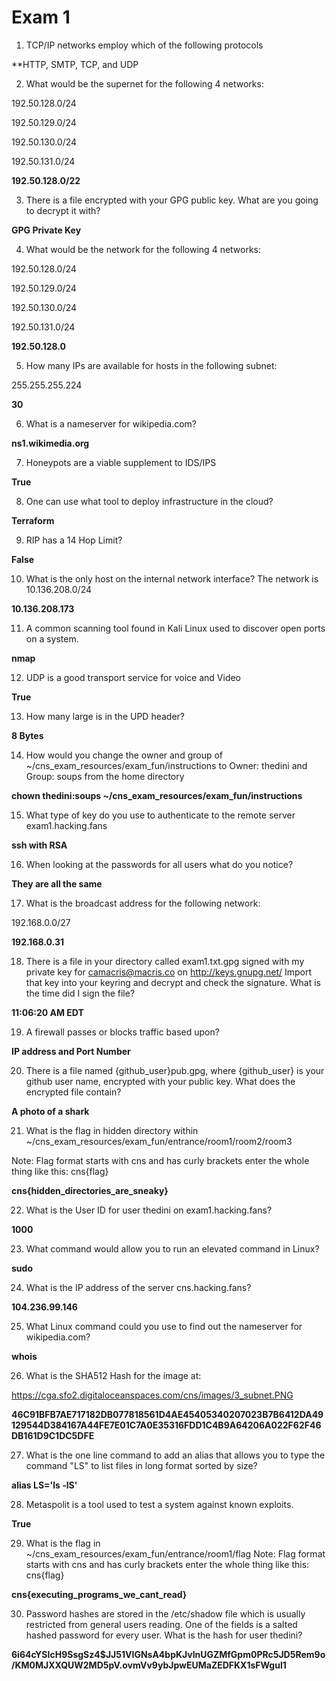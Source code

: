 # Exam 1
1. TCP/IP networks employ which of the following protocols

**HTTP, SMTP, TCP, and UDP

2. What would be the supernet for the following 4 networks:

192.50.128.0/24

192.50.129.0/24

192.50.130.0/24

192.50.131.0/24

**192.50.128.0/22**

3. There is a file encrypted with your GPG public key. What are you going to decrypt it with?

**GPG Private Key**

4. What would be the network for the following 4 networks:

192.50.128.0/24

192.50.129.0/24

192.50.130.0/24

192.50.131.0/24

**192.50.128.0**

5. How many IPs are available for hosts in the following subnet:

255.255.255.224

**30**

6. What is a nameserver for wikipedia.com?

**ns1.wikimedia.org**

7. Honeypots are a viable supplement to IDS/IPS

**True**

8. One can use what tool to deploy infrastructure in the cloud?

**Terraform**

9. RIP has a 14 Hop Limit?

**False**

10. What is the only host on the internal network interface? The network is 10.136.208.0/24

**10.136.208.173**

11. A common scanning tool found in Kali Linux used to discover open ports on a system.

**nmap**

12. UDP is a good transport service for voice and Video

**True**

13. How many large is in the UPD header?

**8 Bytes**

14. How would you change the owner and group of ~/cns_exam_resources/exam_fun/instructions to Owner: thedini and Group: soups from the home directory

**chown thedini:soups ~/cns_exam_resources/exam_fun/instructions**

15. What type of key do you use to authenticate to the remote server exam1.hacking.fans

**ssh with RSA**

16. When looking at the passwords for all users what do you notice?

**They are all the same**

17. What is the broadcast address for the following network:

192.168.0.0/27

**192.168.0.31**

18. There is a file in your directory called exam1.txt.gpg signed with my private key for camacris@macris.co on http://keys.gnupg.net/
Import that key into your keyring and decrypt and check the signature. 
What is the time did I sign the file?

**11:06:20 AM EDT**

19. A firewall passes or blocks traffic based upon?

**IP address and Port Number**

20. There is a file named {github_user}pub.gpg, where {github_user} is your github user name, encrypted with your public key. What does the encrypted file contain?

**A photo of a shark**

21. What is the flag in hidden directory within ~/cns_exam_resources/exam_fun/entrance/room1/room2/room3

Note: Flag format starts with cns and has curly brackets enter the whole thing like this:
cns{flag}

**cns{hidden_directories_are_sneaky}**

22. What is the User ID for user thedini on exam1.hacking.fans?

**1000**

23. What command would allow you to run an elevated command in Linux?

**sudo**

24. What is the IP address of the server cns.hacking.fans?

**104.236.99.146**

25. What Linux command could you use to find out the nameserver for wikipedia.com?

**whois**

26. What is the SHA512 Hash for the image at:

https://cga.sfo2.digitaloceanspaces.com/cns/images/3_subnet.PNG

**46C91BFB7AE717182DB077818561D4AE45405340207023B7B6412DA49129544D384167A44FE7E01C7A0E35316FDD1C4B9A64206A022F62F46DB161D9C1DC5DFE**

27. What is the one line command to add an alias that allows you to type the command "LS" to list files in long format sorted by size?

**alias LS='ls -lS'**

28. Metaspolit is a tool used to test a system against known exploits.

**True**

29. What is the flag in ~/cns_exam_resources/exam_fun/entrance/room1/flag
Note: Flag format starts with cns and has curly brackets enter the whole thing like this:
cns{flag}

**cns{executing_programs_we_cant_read}**

30. Password hashes are stored in the /etc/shadow file which is usually restricted from general users reading. One of the fields is a salted hashed password for every user. What is the hash for user thedini?

**$6$i64cYSIcH9SsgSz4$JJ51VIGNsA4bpKJvlnUGZMfGpm0PRc5JD5Rem9o/KM0MJXXQUW2MD5pV.ovmVv9ybJpwEUMaZEDFKX1sFWgul1**
